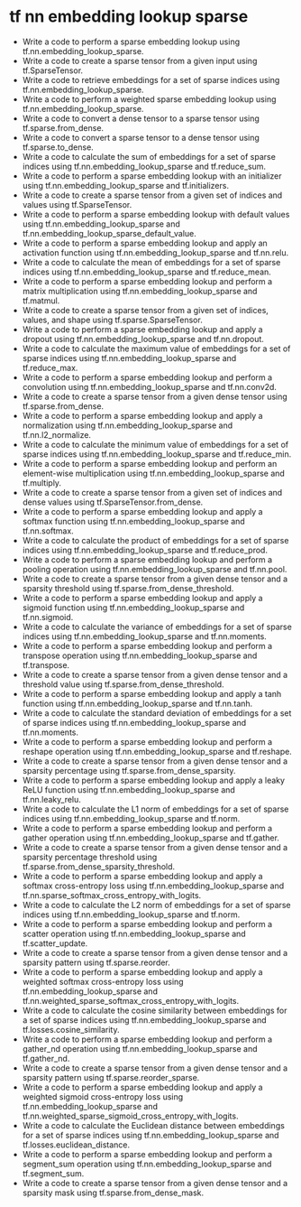# tf nn embedding lookup sparse

- Write a code to perform a sparse embedding lookup using tf.nn.embedding_lookup_sparse.
- Write a code to create a sparse tensor from a given input using tf.SparseTensor.
- Write a code to retrieve embeddings for a set of sparse indices using tf.nn.embedding_lookup_sparse.
- Write a code to perform a weighted sparse embedding lookup using tf.nn.embedding_lookup_sparse.
- Write a code to convert a dense tensor to a sparse tensor using tf.sparse.from_dense.
- Write a code to convert a sparse tensor to a dense tensor using tf.sparse.to_dense.
- Write a code to calculate the sum of embeddings for a set of sparse indices using tf.nn.embedding_lookup_sparse and tf.reduce_sum.
- Write a code to perform a sparse embedding lookup with an initializer using tf.nn.embedding_lookup_sparse and tf.initializers.
- Write a code to create a sparse tensor from a given set of indices and values using tf.SparseTensor.
- Write a code to perform a sparse embedding lookup with default values using tf.nn.embedding_lookup_sparse and tf.nn.embedding_lookup_sparse_default_value.
- Write a code to perform a sparse embedding lookup and apply an activation function using tf.nn.embedding_lookup_sparse and tf.nn.relu.
- Write a code to calculate the mean of embeddings for a set of sparse indices using tf.nn.embedding_lookup_sparse and tf.reduce_mean.
- Write a code to perform a sparse embedding lookup and perform a matrix multiplication using tf.nn.embedding_lookup_sparse and tf.matmul.
- Write a code to create a sparse tensor from a given set of indices, values, and shape using tf.sparse.SparseTensor.
- Write a code to perform a sparse embedding lookup and apply a dropout using tf.nn.embedding_lookup_sparse and tf.nn.dropout.
- Write a code to calculate the maximum value of embeddings for a set of sparse indices using tf.nn.embedding_lookup_sparse and tf.reduce_max.
- Write a code to perform a sparse embedding lookup and perform a convolution using tf.nn.embedding_lookup_sparse and tf.nn.conv2d.
- Write a code to create a sparse tensor from a given dense tensor using tf.sparse.from_dense.
- Write a code to perform a sparse embedding lookup and apply a normalization using tf.nn.embedding_lookup_sparse and tf.nn.l2_normalize.
- Write a code to calculate the minimum value of embeddings for a set of sparse indices using tf.nn.embedding_lookup_sparse and tf.reduce_min.
- Write a code to perform a sparse embedding lookup and perform an element-wise multiplication using tf.nn.embedding_lookup_sparse and tf.multiply.
- Write a code to create a sparse tensor from a given set of indices and dense values using tf.SparseTensor.from_dense.
- Write a code to perform a sparse embedding lookup and apply a softmax function using tf.nn.embedding_lookup_sparse and tf.nn.softmax.
- Write a code to calculate the product of embeddings for a set of sparse indices using tf.nn.embedding_lookup_sparse and tf.reduce_prod.
- Write a code to perform a sparse embedding lookup and perform a pooling operation using tf.nn.embedding_lookup_sparse and tf.nn.pool.
- Write a code to create a sparse tensor from a given dense tensor and a sparsity threshold using tf.sparse.from_dense_threshold.
- Write a code to perform a sparse embedding lookup and apply a sigmoid function using tf.nn.embedding_lookup_sparse and tf.nn.sigmoid.
- Write a code to calculate the variance of embeddings for a set of sparse indices using tf.nn.embedding_lookup_sparse and tf.nn.moments.
- Write a code to perform a sparse embedding lookup and perform a transpose operation using tf.nn.embedding_lookup_sparse and tf.transpose.
- Write a code to create a sparse tensor from a given dense tensor and a threshold value using tf.sparse.from_dense_threshold.
- Write a code to perform a sparse embedding lookup and apply a tanh function using tf.nn.embedding_lookup_sparse and tf.nn.tanh.
- Write a code to calculate the standard deviation of embeddings for a set of sparse indices using tf.nn.embedding_lookup_sparse and tf.nn.moments.
- Write a code to perform a sparse embedding lookup and perform a reshape operation using tf.nn.embedding_lookup_sparse and tf.reshape.
- Write a code to create a sparse tensor from a given dense tensor and a sparsity percentage using tf.sparse.from_dense_sparsity.
- Write a code to perform a sparse embedding lookup and apply a leaky ReLU function using tf.nn.embedding_lookup_sparse and tf.nn.leaky_relu.
- Write a code to calculate the L1 norm of embeddings for a set of sparse indices using tf.nn.embedding_lookup_sparse and tf.norm.
- Write a code to perform a sparse embedding lookup and perform a gather operation using tf.nn.embedding_lookup_sparse and tf.gather.
- Write a code to create a sparse tensor from a given dense tensor and a sparsity percentage threshold using tf.sparse.from_dense_sparsity_threshold.
- Write a code to perform a sparse embedding lookup and apply a softmax cross-entropy loss using tf.nn.embedding_lookup_sparse and tf.nn.sparse_softmax_cross_entropy_with_logits.
- Write a code to calculate the L2 norm of embeddings for a set of sparse indices using tf.nn.embedding_lookup_sparse and tf.norm.
- Write a code to perform a sparse embedding lookup and perform a scatter operation using tf.nn.embedding_lookup_sparse and tf.scatter_update.
- Write a code to create a sparse tensor from a given dense tensor and a sparsity pattern using tf.sparse.reorder.
- Write a code to perform a sparse embedding lookup and apply a weighted softmax cross-entropy loss using tf.nn.embedding_lookup_sparse and tf.nn.weighted_sparse_softmax_cross_entropy_with_logits.
- Write a code to calculate the cosine similarity between embeddings for a set of sparse indices using tf.nn.embedding_lookup_sparse and tf.losses.cosine_similarity.
- Write a code to perform a sparse embedding lookup and perform a gather_nd operation using tf.nn.embedding_lookup_sparse and tf.gather_nd.
- Write a code to create a sparse tensor from a given dense tensor and a sparsity pattern using tf.sparse.reorder_sparse.
- Write a code to perform a sparse embedding lookup and apply a weighted sigmoid cross-entropy loss using tf.nn.embedding_lookup_sparse and tf.nn.weighted_sparse_sigmoid_cross_entropy_with_logits.
- Write a code to calculate the Euclidean distance between embeddings for a set of sparse indices using tf.nn.embedding_lookup_sparse and tf.losses.euclidean_distance.
- Write a code to perform a sparse embedding lookup and perform a segment_sum operation using tf.nn.embedding_lookup_sparse and tf.segment_sum.
- Write a code to create a sparse tensor from a given dense tensor and a sparsity mask using tf.sparse.from_dense_mask.